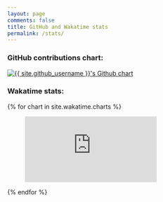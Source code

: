 ```yaml
---
layout: page
comments: false
title: GitHub and Wakatime stats
permalink: /stats/
---
```


### GitHub contributions chart:

<a href="https://github.com/{{ site.github_username }}">
  <img src="http://ghchart.rshah.org/{{ site.github_username }}" alt="{{ site.github_username }}'s Github chart" />
</a>

### Wakatime stats:
{% for chart in site.wakatime.charts %}
<figure>
  <embed src="https://wakatime.com/@{{ site.wakatime.username }}/{{ chart }}.svg" />
</figure>
{% endfor %}
